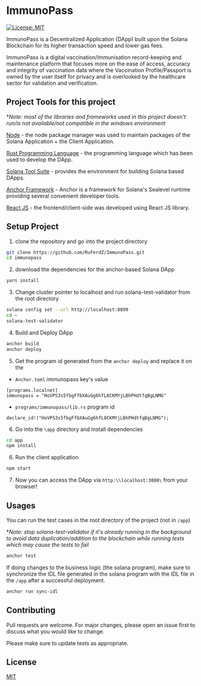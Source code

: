 # ImmunoPass

[![License: MIT](https://img.shields.io/badge/License-MIT-yellow.svg)](https://opensource.org/licenses/MIT)

ImmunoPass is a Decentralized Application (DApp) built upon the Solana Blockchain for its higher transaction speed and lower gas fees.

ImmunoPass is a digital vaccination/Immunisation record-keeping and maintenance platform that focuses more on the ease of access, accuracy and integrity of vaccination data where the Vaccination Profile/Passport is owned by the user itself for privacy and is overlooked by the healthcare sector for validation and verification.

## Project Tools for this project
**Note: most of the libraries and frameworks used in this project doesn't run/is not available/not compatible in the windows environment*

[Node](https://nodejs.org/en/) - the node package manager was used to maintain packages of the Solana Application + the Client Application. 

[Rust Programming Language](https://www.rust-lang.org/tools/install) - the programming language which has been used to develop the DApp.

[Solana Tool Suite](https://docs.solana.com/cli/install-solana-cli-tools) - provides the environment for building Solana based DApps.

[Anchor Framework](https://project-serum.github.io/anchor/getting-started/introduction.html) - Anchor is a framework for Solana's Sealevel runtime providing several convenient developer tools. 

[React JS](https://reactjs.org/) - the frontend/client-side was developed using React JS library.

## Setup Project

1. clone the repository and go into the project directory

```bash
git clone https://github.com/RuFerdZ/ImmunoPass.git
cd immunopass
```
2. download the dependencies for the anchor-based Solana DApp
```bash
yarn install
```
3. Change cluster pointer to localhost and run solana-test-validator from the root directory
```bash
solana config set --url http://localhost:8899 
cd ~
solana-test-validator 
```
4. Build and Deploy DApp
```bash
anchor build
anchor deploy
```
5. Get the program id generated from the ```anchor deploy``` and replace it on the
  - ```Anchor.toml``` immunopass key's value
```
[programs.localnet]
immunopass = "HoVPS3s5fbgFfbXAuGg6hfL8CKMYjLBhPHdtfqBgLNMG"
``` 
   - ```programs/immunopass/lib.rs``` program id
```
declare_id!("HoVPS3s5fbgFfbXAuGg6hfL8CKMYjLBhPHdtfqBgLNMG");
```
6. Go into the ```\app``` directory and install dependencies
```bash
cd app
npm install
```
6. Run the client application
```bash
npm start
```
7. Now you can access the DApp via ```http:\\localhost:3000\``` from your browser!

## Usages

You can run the test cases in the root directory of the project (not in ```/app```)

**Note: stop solana-test-validator if it's already running in the background to avoid data duplication/addition to the blockchain while running tests which may cause the tests to fail*

```bash
anchor test
```

If doing changes to the business logic (the solana program), make sure to synchronize the IDL file generated in the solana program with the IDL file in the ```/app``` after a successful deployment.

```bash
anchor run sync-idl
```

## Contributing
Pull requests are welcome. For major changes, please open an issue first to discuss what you would like to change.

Please make sure to update tests as appropriate.

## License
[MIT](https://choosealicense.com/licenses/mit/)

